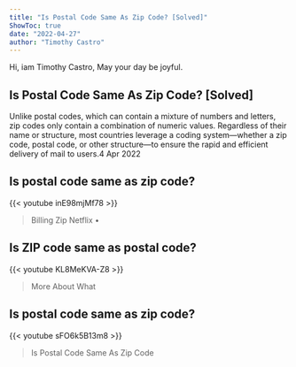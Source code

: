 ```yaml
---
title: "Is Postal Code Same As Zip Code? [Solved]"
ShowToc: true 
date: "2022-04-27"
author: "Timothy Castro" 
---
```


Hi, iam Timothy Castro, May your day be joyful.
## Is Postal Code Same As Zip Code? [Solved]
Unlike postal codes, which can contain a mixture of numbers and letters, zip codes only contain a combination of numeric values. Regardless of their name or structure, most countries leverage a coding system—whether a zip code, postal code, or other structure—to ensure the rapid and efficient delivery of mail to users.4 Apr 2022

## Is postal code same as zip code?
{{< youtube inE98mjMf78 >}}
>Billing Zip Netflix • 

## Is ZIP code same as postal code?
{{< youtube KL8MeKVA-Z8 >}}
>More About What 

## Is postal code same as zip code?
{{< youtube sFO6k5B13m8 >}}
>Is Postal Code Same As Zip Code

